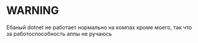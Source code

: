 # WARNING
Ебаный dotnet не работает нормально на компах кроме моего, так что за работоспособность аппы не ручаюсь
